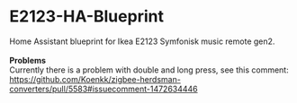 # E2123-HA-Blueprint
Home Assistant blueprint for Ikea E2123 Symfonisk music remote gen2.
<br>
<br>
<b>Problems</b>
<br>
Currently there is a problem with double and long press, see this comment: https://github.com/Koenkk/zigbee-herdsman-converters/pull/5583#issuecomment-1472634446
